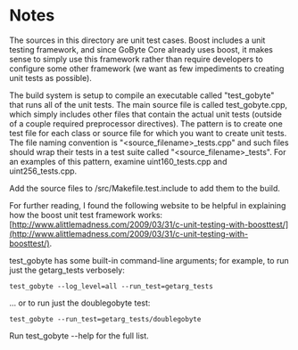 # Notes
The sources in this directory are unit test cases.  Boost includes a
unit testing framework, and since GoByte Core already uses boost, it makes
sense to simply use this framework rather than require developers to
configure some other framework (we want as few impediments to creating
unit tests as possible).

The build system is setup to compile an executable called "test_gobyte"
that runs all of the unit tests.  The main source file is called
test_gobyte.cpp, which simply includes other files that contain the
actual unit tests (outside of a couple required preprocessor
directives).  The pattern is to create one test file for each class or
source file for which you want to create unit tests.  The file naming
convention is "<source_filename>_tests.cpp" and such files should wrap
their tests in a test suite called "<source_filename>_tests".  For an
examples of this pattern, examine uint160_tests.cpp and
uint256_tests.cpp.

Add the source files to /src/Makefile.test.include to add them to the build.

For further reading, I found the following website to be helpful in
explaining how the boost unit test framework works:
[http://www.alittlemadness.com/2009/03/31/c-unit-testing-with-boosttest/](http://www.alittlemadness.com/2009/03/31/c-unit-testing-with-boosttest/).

test_gobyte has some built-in command-line arguments; for
example, to run just the getarg_tests verbosely:

    test_gobyte --log_level=all --run_test=getarg_tests

... or to run just the doublegobyte test:

    test_gobyte --run_test=getarg_tests/doublegobyte

Run  test_gobyte --help   for the full list.

